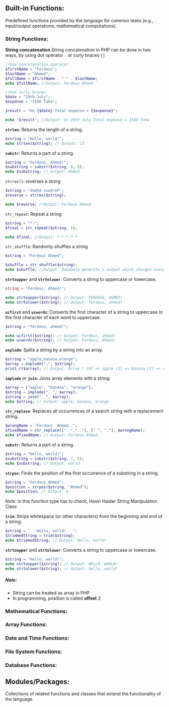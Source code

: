 ## **Built-in Functions:** 
Predefined functions provided by the language for common tasks (e.g., input/output operations, mathematical computations).
### String Functions:
**String concatenation**
String concatenation in PHP can be done in two ways, by using dot operator `.` or curly braces `{}`
```php
//Use concatenation operator
$firstName = "Ferdous";
$lastName = "Ahmed";
$fullName = $firstName . " " . $lastName;
echo $fullName; //Output: Ferdous Ahmed

//Use curly braces
$date = "29th July";
$expense = "1580 Taka";

$result = "On {$date} Total expense = {$expense}";

echo "$result"; //Output: On 29th July Total expense = 1580 Taka
```

**`strlen`**: Returns the length of a string.
```php
$string = "Hello, world!";
echo strlen($string); // Output: 13
```

**`substr`**: Returns a part of a string.
```php
$string = "Ferdous, Ahmed!";
$substring = substr($string, 8, 5);
echo $substring; // Output: Ahmed
```
`strrev()`: reverses a string
```php
$string = "demhA suodreF";
$reverse = strrev($string);

echo $reverse; //Output: Ferdous Ahmed
```

`str_repeat`: Repeat a string
```php
$string = "*-";
$final = str_repeat($string, 5);

echo $final; //Output: *-*-*-*-*-
```

`str_shuffle`: Randomly shuffles a string
```php
$string = "Ferdous Ahmed";

$shuffle = str_shuffle($string);
echo $shuffle; //Output: Randomly generate a output which changes every time
```

**`strtoupper`** and **`strtolower`**: Converts a string to uppercase or lowercase.
```php
string = "Ferdous, Ahmed!";

echo strtoupper($string); // Output: FERDOUS, AHMED!
echo strtolower($string); // Output: ferdous, ahmed!
```

**`ucfirst`** and **`ucwords`**: Converts the first character of a string to uppercase or the first character of each word to uppercase.
```php
$string = "ferdous, ahmed!";

echo ucfirst($string); // Output: Ferdous, ahmed!
echo ucwords($string); // Output: Ferdous, Ahmed!
```

**`explode`**: Splits a string by a string into an array.
```php
$string = "apple,banana,orange";
$array = explode(",", $string);
print_r($array); // Output: Array ( [0] => apple [1] => banana [2] => orange )
```

**`implode`** or  **`join`**: Joins array elements with a string.
```php
$array = ["apple", "banana", "orange"];
$string = implode(", ", $array);
$string = join(", ", $array);
echo $string; // Output: apple, banana, orange
```

**`str_replace`**: Replaces all occurrences of a search string with a replacement string.
```php
$wrongName = "Ferdous  Ahmed..";
$fixedName = str_replace(["  ",".."], [" ", "."], $wrongName);
echo $fixedName; // Output: Ferdous Ahmed.
```

**`substr`**: Returns a part of a string.
```php
$string = "Hello, world!";
$substring = substr($string, 7, 5);
echo $substring; // Output: world
```

**`strpos`**: Finds the position of the first occurrence of a substring in a string.
```php
$string = "Ferdous Ahmed";
$position = strpos($string, "Ahmed");
echo $position; // Output: 8
```
*Note*: in this function type has to check, Hasin Haider String Manipulation Class

**`trim`**: Strips whitespace (or other characters) from the beginning and end of a string.
```php
$string = "   Hello, world!   ";
$trimmedString = trim($string);
echo $trimmedString; // Output: Hello, world!
```

**`strtoupper`** and **`strtolower`**: Converts a string to uppercase or lowercase.
```php
$string = "Hello, world!";
echo strtoupper($string); // Output: HELLO, WORLD!
echo strtolower($string); // Output: hello, world!
```
##### Note:
- String can be treated as array in PHP
- In programming, position is called **offset** 2
### Mathematical Functions:

### Array Functions:

### Date and Time Functions:

### File System Functions:

### Database Functions:

## **Modules/Packages:** 
Collections of related functions and classes that extend the functionality of the language.